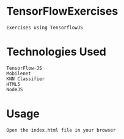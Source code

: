 # TensorFlowExercises
    Exercises using TensorflowJS

# Technologies Used
    TensorFlow-JS
    Mobilenet
    KNN Classifier
    HTML5
    NodeJS
  
 # Usage 
    Open the index.html file in your browser
    

